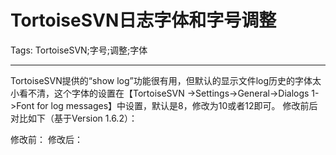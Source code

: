 # TortoiseSVN日志字体和字号调整
Tags: TortoiseSVN;字号;调整;字体

------

TortoiseSVN提供的“show log”功能很有用，但默认的显示文件log历史的字体太小看不清，这个字体的设置在【TortoiseSVN ->Settings->General->Dialogs 1->Font for log messages】中设置，默认是8，修改为10或者12即可。 修改前后对比如下（基于Version 1.6.2）： 

修改前： 修改后：